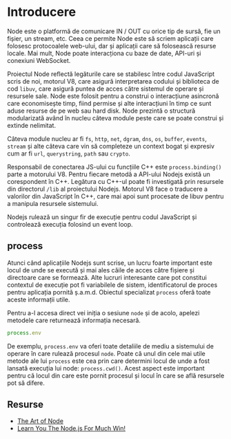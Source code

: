 # Introducere

Node este o platformă de comunicare IN / OUT cu orice tip de sursă, fie un fișier, un stream, etc. Ceea ce permite Node este să scriem aplicații care folosesc protocoalele web-ului, dar și aplicații care să folosească resurse locale. Mai mult, Node poate interacționa cu baze de date, API-uri și conexiuni WebSocket.

Proiectul Node reflectă legăturile care se stabilesc între codul JavaScript scris de noi, motorul V8, care asigură interpretarea codului și biblioteca de cod `libuv`, care asigură puntea de acces către sistemul de operare și resursele sale. Node este folosit pentru a construi o interacțiune asincronă care economisește timp, fiind permise și alte interacțiuni în timp ce sunt aduse resurse de pe web sau hard disk. Node prezintă o structură modularizată având în nucleu câteva module peste care se poate construi și extinde nelimitat.

Câteva module nucleu ar fi `fs`, `http`, `net`, `dgram`, `dns`, `os`, `buffer`, `events`, `stream` și alte câteva care vin să completeze un context bogat și expresiv cum ar fi `url`, `querystring`, `path` sau `crypto`.

Responsabil de conectarea JS-ului cu funcțiile C++ este `process.binding()` parte a motorului V8. Pentru fiecare metodă a API-ului Nodejs există un corespondent în C++. Legătura cu C++-ul poate fi investigată prin resursele din directorul `/lib` al proiectului Nodejs. Motorul V8 face o traducere a valorilor din JavaScript în C++, care mai apoi sunt procesate de libuv pentru a manipula resursele sistemului.

Nodejs rulează un singur fir de execuție pentru codul JavaScript și controlează execuția folosind un event loop.

## process

Atunci când aplicațiile Nodejs sunt scrise, un lucru foarte important este locul de unde se execută și mai ales căile de acces către fișiere și directoare care se formează. Alte lucruri interesante care pot constitui contextul de execuție pot fi variabilele de sistem, identificatorul de proces pentru aplicația pornită ș.a.m.d. Obiectul specializat `process` oferă toate aceste informații utile.

Pentru a-l accesa direct vei iniția o sesiune `node` și de acolo, apelezi metodele care returnează informația necesară.

```javascript
process.env
```

De exemplu, `process.env` va oferi toate detaliile de mediu a sistemului de operare în care rulează procesul `node`. Poate că unul din cele mai utile metode ale lui `process` este cea prin care determini locul de unde a fost lansată execuția lui node: `process.cwd()`. Acest aspect este important pentru că locul din care este pornit procesul și locul în care se află resursele pot să difere.

## Resurse

- [The Art of Node](https://github.com/maxogden/art-of-node)
- [Learn You The Node.js For Much Win!](https://github.com/workshopper/learnyounode#learn-you-the-nodejs-for-much-win)
